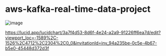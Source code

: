 # aws-kafka-real-time-data-project
![image](https://github.com/datapopcorn/aws-kafka-real-time-data-project/assets/142566886/45366ecc-f3f7-44aa-9592-12f2d5147b1a)

https://lucid.app/lucidchart/3a7f4d53-8d6f-4e24-a2a9-91226ff6ea7d/edit?viewport_loc=-1589%2C-1526%2C4712%2C2304%2C0_0&invitationId=inv_94a235be-0c5e-4b67-b5e0-45448d372d3f
